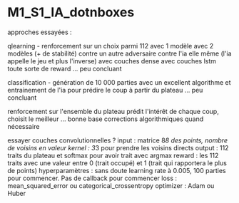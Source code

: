 # M1_S1_IA_dotnboxes

approches essayées :

qlearning - renforcement sur un choix parmi 112
	avec 1 modèle
	avec 2 modèles (+ de stabilité)
	contre un autre adversaire
	contre l'ia elle même (l'ia appelle le jeu et plus l'inverse)
	avec couches dense
	avec couches lstm
	toute sorte de reward
	... peu concluant

classification - génération de 10 000 parties avec un excellent algorithme et entrainement de l'ia pour prédire le coup à partir du plateau
	... peu concluant

renforcement sur l'ensemble du plateau
	prédit l'intérêt de chaque coup, choisit le meilleur
	... bonne base
	corrections algorithmiques quand nécessaire

essayer couches convolutionnelles ?
		input : matrice 8*8 des points, nombre de voisins en valeur
		kernel : 3*3 pour prendre les voisins directs
		output : 112 traits du plateau et softmax pour avoir trait avec argmax
		reward : les 112 traits avec une valeur entre 0 (trait occupé) et 1 (trait qui rapportera le plus de points)
		hyperparamètres : sans doute learning rate à 0.005, 100 parties pour commencer. Pas de callback pour commencer
		loss : mean_squared_error ou categorical_crossentropy
		optimizer : Adam ou Huber
